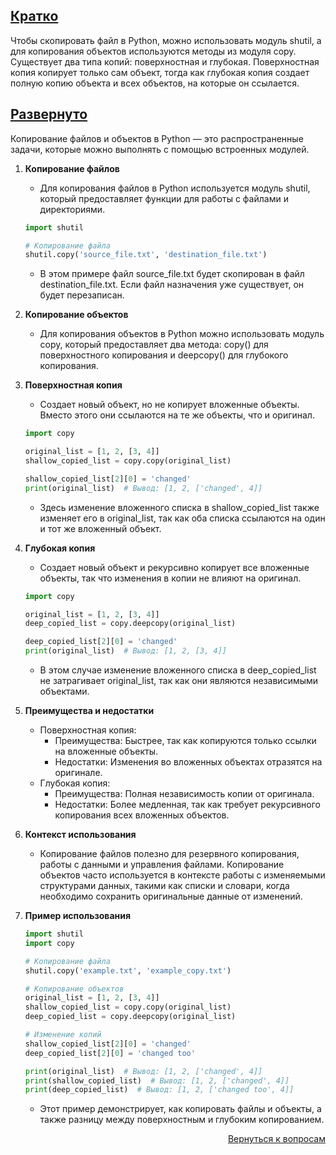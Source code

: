 ## <u>Кратко</u>

Чтобы скопировать файл в Python, можно использовать модуль shutil, а для копирования объектов используются методы
из модуля copy. Существует два типа копий: поверхностная и глубокая. Поверхностная копия копирует только сам объект,
тогда как глубокая копия создает полную копию объекта и всех объектов, на которые он ссылается.

## <u>Развернуто</u>

Копирование файлов и объектов в Python — это распространенные задачи, которые можно выполнять с помощью встроенных
модулей.

1. **Копирование файлов**
    - Для копирования файлов в Python используется модуль shutil, который предоставляет функции для работы с файлами
      и директориями.
    ```Python
    import shutil

    # Копирование файла
    shutil.copy('source_file.txt', 'destination_file.txt')
    ```
    - В этом примере файл source_file.txt будет скопирован в файл destination_file.txt. Если файл назначения уже
      существует, он будет перезаписан.

2. **Копирование объектов**
    - Для копирования объектов в Python можно использовать модуль copy, который предоставляет два метода: copy() для
      поверхностного копирования и deepcopy() для глубокого копирования.

3. **Поверхностная копия**
    - Создает новый объект, но не копирует вложенные объекты. Вместо этого они ссылаются на те же объекты, что и
      оригинал.
    ```Python
    import copy

    original_list = [1, 2, [3, 4]]
    shallow_copied_list = copy.copy(original_list)

    shallow_copied_list[2][0] = 'changed'
    print(original_list)  # Вывод: [1, 2, ['changed', 4]]
    ```
    - Здесь изменение вложенного списка в shallow_copied_list также изменяет его в original_list, так как оба списка
      ссылаются на один и тот же вложенный объект.

4. **Глубокая копия**
    - Создает новый объект и рекурсивно копирует все вложенные объекты, так что изменения в копии не влияют на оригинал.
    ```Python
    import copy

    original_list = [1, 2, [3, 4]]
    deep_copied_list = copy.deepcopy(original_list)

    deep_copied_list[2][0] = 'changed'
    print(original_list)  # Вывод: [1, 2, [3, 4]]
    ```
    - В этом случае изменение вложенного списка в deep_copied_list не затрагивает original_list, так как они являются
      независимыми объектами.

5. **Преимущества и недостатки**
    - Поверхностная копия:
        - Преимущества: Быстрее, так как копируются только ссылки на вложенные объекты.
        - Недостатки: Изменения во вложенных объектах отразятся на оригинале.
    - Глубокая копия:
        - Преимущества: Полная независимость копии от оригинала.
        - Недостатки: Более медленная, так как требует рекурсивного копирования всех вложенных объектов.

6. **Контекст использования**
    - Копирование файлов полезно для резервного копирования, работы с данными и управления файлами. Копирование
      объектов часто используется в контексте работы с изменяемыми структурами данных, такими как списки и словари,
      когда необходимо сохранить оригинальные данные от изменений.

7. **Пример использования**
    ```Python
    import shutil
    import copy

    # Копирование файла
    shutil.copy('example.txt', 'example_copy.txt')

    # Копирование объектов
    original_list = [1, 2, [3, 4]]
    shallow_copied_list = copy.copy(original_list)
    deep_copied_list = copy.deepcopy(original_list)

    # Изменение копий
    shallow_copied_list[2][0] = 'changed'
    deep_copied_list[2][0] = 'changed too'

    print(original_list)  # Вывод: [1, 2, ['changed', 4]]
    print(shallow_copied_list)  # Вывод: [1, 2, ['changed', 4]]
    print(deep_copied_list)  # Вывод: [1, 2, ['changed too', 4]]
    ```
    - Этот пример демонстрирует, как копировать файлы и объекты, а также разницу между поверхностным и глубоким
      копированием.

<div align="right">

[Вернуться к вопросам](../Вопросы.md)

</div>
